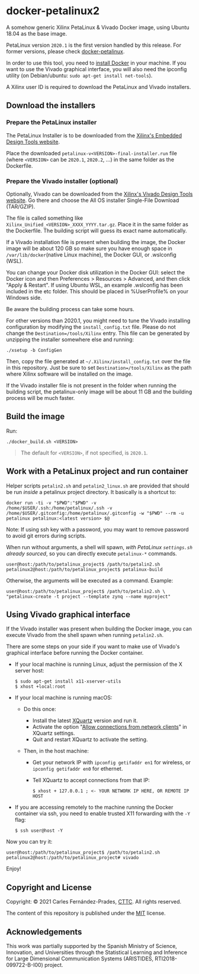 <!-- prettier-ignore-start -->
[comment]: # (
SPDX-License-Identifier: MIT
)

[comment]: # (
SPDX-FileCopyrightText: 2021 Carles Fernandez-Prades <carles.fernandez@cttc.es>
)
<!-- prettier-ignore-end -->

# docker-petalinux2

A somehow generic Xilinx PetaLinux & Vivado Docker image, using Ubuntu 18.04 as
the base image.

PetaLinux version `2020.1` is the first version handled by this release. For
former versions, please check
[docker-petalinux](https://github.com/carlesfernandez/docker-petalinux).

In order to use this tool, you need to
[install Docker](https://docs.docker.com/get-docker/) in your machine. If you
want to use the Vivado graphical interface, you will also need the ipconfig
utility (on Debian/ubuntu: `sudo apt-get install net-tools`).

A Xilinx user ID is required to download the PetaLinux and Vivado installers.

## Download the installers

### Prepare the PetaLinux installer

The PetaLinux Installer is to be downloaded from the
[Xilinx's Embedded Design Tools website](https://www.xilinx.com/support/download/index.html/content/xilinx/en/downloadNav/embedded-design-tools.html).

Place the downloaded `petalinux-v<VERSION>-final-installer.run` file (where
`<VERSION>` can be `2020.1`, `2020.2`, ...) in the same folder as the
Dockerfile.

### Prepare the Vivado installer (optional)

Optionally, Vivado can be downloaded from the
[Xilinx's Vivado Design Tools website](https://www.xilinx.com/support/download/index.html/content/xilinx/en/downloadNav/vivado-design-tools.html).
Go there and choose the All OS installer Single-File Download (TAR/GZIP).

The file is called something like `Xilinx_Unified_<VERSION>_XXXX_YYYY.tar.gz`.
Place it in the same folder as the Dockerfile. The building script will guess
its exact name automatically.

If a Vivado installation file is present when building the image, the Docker image will be about 120 GB so make sure you have enough space in `/var/lib/docker`(native Linux machine), the Docker GUI, or .wslconfig (WSL).   

You can change your Docker disk utilization in the Docker GUI: select the Docker
icon and then Preferences > Resources > Advanced, and then click "Apply &
Restart". If using Ubuntu WSL, an example .wslconfig has been included in the etc folder. This should be placed in %UserProfile% on your Windows side.

Be aware the building process can take some hours. 

For other versions than 2020.1, you might need to tune the Vivado installing
configuration by modifying the `install_config.txt` file. Please do not change
the `Destination=/tools/Xilinx` entry. This file can be generated by unzipping
the installer somewhere else and running:

    ./xsetup -b ConfigGen

Then, copy the file generated at `~/.Xilinx/install_config.txt` over the file in
this repository. Just be sure to set `Destination=/tools/Xilinx` as the path
where Xilinx software will be installed on the image.

If the Vivado installer file is not present in the folder when running the
building script, the petalinux-only image will be about 11 GB and the building
process will be much faster.

## Build the image

Run:

    ./docker_build.sh <VERSION>

> The default for `<VERSION>`, if not specified, is `2020.1`.

## Work with a PetaLinux project and run container

Helper scripts `petalin2.sh` and `petalin2_linux.sh` are provided that should be run _inside_ a petalinux project directory. It basically is a shortcut to:

    docker run -ti -v "$PWD":"$PWD" -v /home/$USER/.ssh:/home/petalinux/.ssh -v /home/$USER/.gitconfig:/home/petalinux/.gitconfig -w "$PWD" --rm -u petalinux petalinux:<latest version> $@
    
Note: If using ssh key with a password, you may want to remove password to avoid git errors during scripts.  

When run without arguments, a shell will spawn, _with PetaLinux `settings.sh`
already sourced_, so you can directly execute `petalinux-*` commands.

    user@host:/path/to/petalinux_project$ /path/to/petalin2.sh
    petalinux2@host:/path/to/petalinux_project$ petalinux-build

Otherwise, the arguments will be executed as a command. Example:

    user@host:/path/to/petalinux_project$ /path/to/petalin2.sh \
    "petalinux-create -t project --template zynq --name myproject"

## Using Vivado graphical interface

If the Vivado installer was present when building the Docker image, you can
execute Vivado from the shell spawn when running `petalin2.sh`.

There are some steps on your side if you want to make use of Vivado's graphical
interface before running the Docker container.

- If your local machine is running Linux, adjust the permission of the X server
  host:

      $ sudo apt-get install x11-xserver-utils
      $ xhost +local:root

- If your local machine is running macOS:

  - Do this once:

    - Install the latest [XQuartz](https://www.xquartz.org/) version and run it.
    - Activate the option
      "[Allow connections from network clients](https://blogs.oracle.com/oraclewebcentersuite/running-gui-applications-on-native-docker-containers-for-mac)"
      in XQuartz settings.
    - Quit and restart XQuartz to activate the setting.

  - Then, in the host machine:

    - Get your network IP with `ipconfig getifaddr en1` for wireless, or
      `ipconfig getifaddr en0` for ethernet.
    - Tell XQuartz to accept connections from that IP:

          $ xhost + 127.0.0.1 ; <- YOUR NETWORK IP HERE, OR REMOTE IP HOST

- If you are accessing remotely to the machine running the Docker container via
  ssh, you need to enable trusted X11 forwarding with the `-Y` flag:

      $ ssh user@host -Y

Now you can try it:

    user@host:/path/to/petalinux_project$ /path/to/petalin2.sh
    petalinux2@host:/path/to/petalinux_project# vivado

Enjoy!

## Copyright and License

Copyright: &copy; 2021 Carles Fern&aacute;ndez-Prades,
[CTTC](https://www.cttc.cat). All rights reserved.

The content of this repository is published under the [MIT](./LICENSE) license.

## Acknowledgements

This work was partially supported by the Spanish Ministry of Science,
Innovation, and Universities through the Statistical Learning and Inference for
Large Dimensional Communication Systems (ARISTIDES, RTI2018-099722-B-I00)
project.

